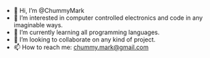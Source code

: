 - 👋 Hi, I’m @ChummyMark
- 👀 I’m interested in computer controlled electronics and code in any imaginable ways.
- 🌱 I’m currently learning all programming languages.
- 💞️ I’m looking to collaborate on any kind of project.
- 📫 How to reach me: chummy.mark@gmail.com

<!---
ChummyMark/ChummyMark is a ✨ special ✨ repository because its `README.md` (this file) appears on your GitHub profile.
You can click the Preview link to take a look at your changes.
--->
